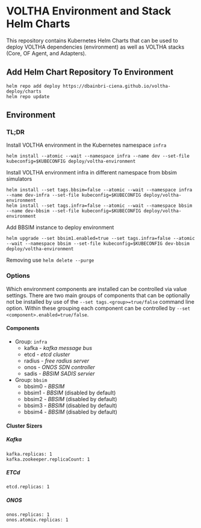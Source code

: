 # VOLTHA Environment and Stack Helm Charts
This repository contains Kubernetes Helm Charts that can be used to deploy
VOLTHA dependencies (environment) as well as VOLTHA stacks (Core, OF Agent,
and Adapters).

## Add Helm Chart Repository To Environment
```
helm repo add deploy https://dbainbri-ciena.github.io/voltha-deploy/charts
helm repo update
```

## Environment
### **TL;DR**
Install VOLTHA environment in the Kubernetes namespace `infra`
```
helm install --atomic --wait --namespace infra --name dev --set-file kubeconfig=$KUBECONFIG deploy/voltha-environment
```

Install VOLTHA environment infra in different namespace from bbsim simulators
```
helm install --set tags.bbsim=false --atomic --wait --namespace infra --name dev-infra --set-file kubeconfig=$KUBECONFIG deploy/voltha-environment
helm install --set tags.infra=false --atomic --wait --namespace bbsim --name dev-bbsim --set-file kubeconfig=$KUBECONFIG deploy/voltha-environment
```

Add BBSIM instance to deploy environment
```
helm upgrade --set bbsim1.enabled=true --set tags.infra=false --atomic --wait --namespace bbsim --set-file kubeconfig=$KUBECONFIG dev-bbsim deploy/voltha-environment
```

Removing
use `helm delete --purge`

### Options
Which environment components are installed can be controlled via value settings.
There are two main groups of components that can be optionally not be installed by
use of the `--set tags.<group>=true/false` command line option. Within these grouping each
component can be controlled by `--set <component>.enabled=true/false`.

#### Components
- Group: `infra`
  - kafka - _kafka message bus_
  - etcd - _etcd cluster_
  - radius - _free radius server_
  - onos - _ONOS SDN controller_
  - sadis - _BBSIM SADIS servier_
- Group: `bbsim`
  - bbsim0 - _BBSIM_
  - bbsim1 - _BBSIM_ (disabled by default)
  - bbsim2 - _BBSIM_ (disabled by default)
  - bbsim3 - _BBSIM_ (disabled by default)
  - bbsim4 - _BBSIM_ (disabled by default)

#### Cluster Sizers
##### Kafka
```
kafka.replicas: 1
kafka.zookeeper.replicaCount: 1
```
##### ETCd
```
etcd.replicas: 1
```

##### ONOS
```
onos.replicas: 1
onos.atomix.replicas: 1
```

